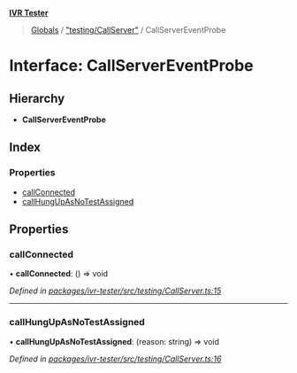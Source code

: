 **[IVR Tester](../README.md)**

> [Globals](../README.md) / ["testing/CallServer"](../modules/_testing_callserver_.md) / CallServerEventProbe

# Interface: CallServerEventProbe

## Hierarchy

* **CallServerEventProbe**

## Index

### Properties

* [callConnected](_testing_callserver_.callservereventprobe.md#callconnected)
* [callHungUpAsNoTestAssigned](_testing_callserver_.callservereventprobe.md#callhungupasnotestassigned)

## Properties

### callConnected

•  **callConnected**: () => void

*Defined in [packages/ivr-tester/src/testing/CallServer.ts:15](https://github.com/SketchingDev/ivr-tester/blob/3b9838d/packages/ivr-tester/src/testing/CallServer.ts#L15)*

___

### callHungUpAsNoTestAssigned

•  **callHungUpAsNoTestAssigned**: (reason: string) => void

*Defined in [packages/ivr-tester/src/testing/CallServer.ts:16](https://github.com/SketchingDev/ivr-tester/blob/3b9838d/packages/ivr-tester/src/testing/CallServer.ts#L16)*
